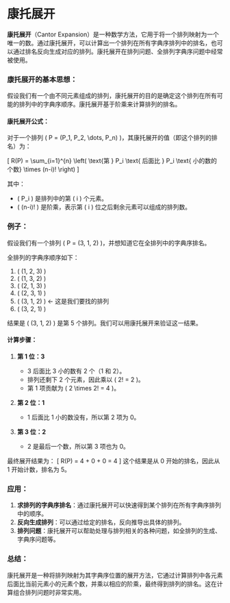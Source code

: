 # 康托展开




**康托展开**（Cantor Expansion）是一种数学方法，它用于将一个排列映射为一个唯一的数。通过康托展开，可以计算出一个排列在所有字典序排列中的排名，也可以通过排名反向生成对应的排列。康托展开在排列问题、全排列字典序问题中经常被使用。

### 康托展开的基本思想：
假设我们有一个由不同元素组成的排列，康托展开的目的是确定这个排列在所有可能的排列中的字典序顺序。康托展开基于阶乘来计算排列的排名。

#### 康托展开公式：
对于一个排列 \( P = (P_1, P_2, \dots, P_n) \)，其康托展开的值（即这个排列的排名）为：

\[
R(P) = \sum_{i=1}^{n} \left( \text{第 } P_i \text{ 后面比 } P_i \text{ 小的数的个数} \times (n-i)! \right)
\]

其中：
- \( P_i \) 是排列中的第 \( i \) 个元素。
- \( (n-i)! \) 是阶乘，表示第 \( i \) 位之后剩余元素可以组成的排列数。

### 例子：
假设我们有一个排列 \( P = (3, 1, 2) \)，并想知道它在全排列中的字典序排名。

全排列的字典序顺序如下：
1. \( (1, 2, 3) \)
2. \( (1, 3, 2) \)
3. \( (2, 1, 3) \)
4. \( (2, 3, 1) \)
5. \( (3, 1, 2) \) ← 这是我们要找的排列
6. \( (3, 2, 1) \)

结果是 \( (3, 1, 2) \) 是第 5 个排列。我们可以用康托展开来验证这一结果。

#### 计算步骤：
1. **第 1 位：3**
   - 3 后面比 3 小的数有 2 个（1 和 2）。
   - 排列还剩下 2 个元素，因此乘以 \( 2! = 2 \)。
   - 第 1 项贡献为 \( 2 \times 2! = 4 \)。

2. **第 2 位：1**
   - 1 后面比 1 小的数没有，所以第 2 项为 0。

3. **第 3 位：2**
   - 2 是最后一个数，所以第 3 项也为 0。

最终展开结果为：
\[
R(P) = 4 + 0 + 0 = 4
\]
这个结果是从 0 开始的排名，因此从 1 开始计数，排名为 5。

### 应用：
1. **求排列的字典序排名**：通过康托展开可以快速得到某个排列在所有字典序排列中的顺序。
2. **反向生成排列**：可以通过给定的排名，反向推导出具体的排列。
3. **排列问题**：康托展开可以帮助处理与排列相关的各种问题，如全排列的生成、字典序问题等。

### 总结：
康托展开是一种将排列映射为其字典序位置的展开方法，它通过计算排列中各元素后面比当前元素小的元素个数，并乘以相应的阶乘，最终得到排列的排名。这在计算组合排列问题时非常实用。